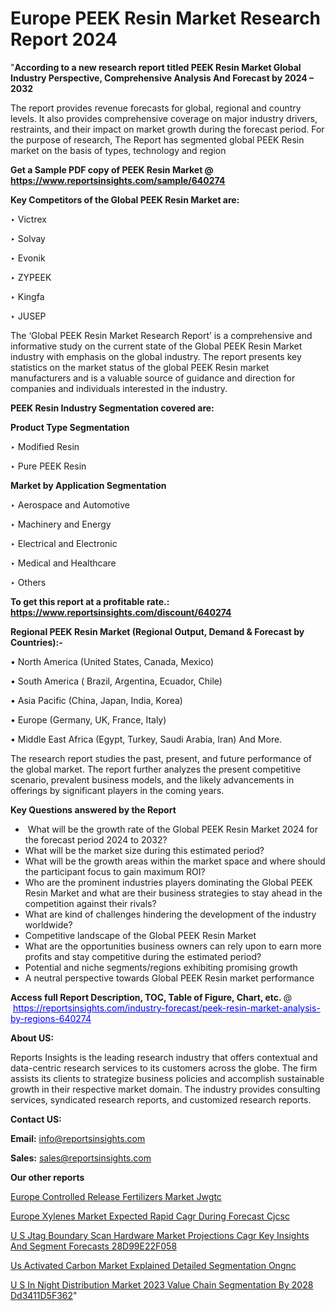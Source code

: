 # Europe PEEK Resin Market Research Report 2024

"<strong>According to a new research report titled PEEK Resin Market Global Industry Perspective, Comprehensive Analysis And Forecast by 2024 – 2032</strong>

The report provides revenue forecasts for global, regional and country levels. It also provides comprehensive coverage on major industry drivers, restraints, and their impact on market growth during the forecast period. For the purpose of research, The Report has segmented global PEEK Resin market on the basis of types, technology and region

<strong>Get a Sample PDF copy of PEEK Resin Market </strong><strong>@<a href=https://www.reportsinsights.com/sample/640274 style=color:#0000ff;> https://www.reportsinsights.com/sample/640274</a></strong></font>

<strong>Key Competitors of the Global PEEK Resin Market are:</strong>

‣ Victrex

‣ Solvay

‣ Evonik

‣ ZYPEEK

‣ Kingfa

‣ JUSEP

The ‘Global PEEK Resin Market Research Report’ is a comprehensive and informative study on the current state of the Global PEEK Resin Market industry with emphasis on the global industry. The report presents key statistics on the market status of the global PEEK Resin market manufacturers and is a valuable source of guidance and direction for companies and individuals interested in the industry.

<strong>PEEK Resin Industry Segmentation covered are:</strong>

<strong>Product Type Segmentation</strong>

‣ Modified Resin

‣ Pure PEEK Resin

<strong>Market by Application Segmentation</strong>

‣ Aerospace and Automotive

‣ Machinery and Energy

‣ Electrical and Electronic

‣ Medical and Healthcare

‣ Others

<strong>To get this report at a profitable rate.: <a href=https://www.reportsinsights.com/discount/640274 style=color:#0000ff;>https://www.reportsinsights.com/discount/640274</a></strong></font>

<strong>Regional PEEK Resin Market (Regional Output, Demand &amp; Forecast by Countries):-</strong>

• North America (United States, Canada, Mexico)

• South America ( Brazil, Argentina, Ecuador, Chile)

• Asia Pacific (China, Japan, India, Korea)

• Europe (Germany, UK, France, Italy)

• Middle East Africa (Egypt, Turkey, Saudi Arabia, Iran) And More.

The research report studies the past, present, and future performance of the global market. The report further analyzes the present competitive scenario, prevalent business models, and the likely advancements in offerings by significant players in the coming years.

<strong>Key Questions answered by the Report</strong>
<ul>
  <li> What will be the growth rate of the Global PEEK Resin Market 2024 for the forecast period 2024 to 2032?</li>
  <li>What will be the market size during this estimated period?</li>
  <li>What will be the growth areas within the market space and where should the participant focus to gain maximum ROI?</li>
  <li>Who are the prominent industries players dominating the Global PEEK Resin Market and what are their business strategies to stay ahead in the competition against their rivals?</li>
  <li>What are kind of challenges hindering the development of the industry worldwide?</li>
  <li>Competitive landscape of the Global PEEK Resin Market</li>
  <li>What are the opportunities business owners can rely upon to earn more profits and stay competitive during the estimated period?</li>
  <li>Potential and niche segments/regions exhibiting promising growth</li>
  <li>A neutral perspective towards Global PEEK Resin market performance</li>
</ul>
<strong>Access full Report Description, TOC, Table of Figure, Chart, etc. </strong>@  <a href=https://reportsinsights.com/industry-forecast/peek-resin-market-analysis-by-regions-640274 style=color:#0000ff;>https://reportsinsights.com/industry-forecast/peek-resin-market-analysis-by-regions-640274</a></font>

<strong><strong>About US</strong>:</strong>

Reports Insights is the leading research industry that offers contextual and data-centric research services to its customers across the globe. The firm assists its clients to strategize business policies and accomplish sustainable growth in their respective market domain. The industry provides consulting services, syndicated research reports, and customized research reports.

<strong>Contact US:</strong>

<p class=""""><b>Email:</b> <a href=mailto:info@reportsinsights.com>info@reportsinsights.com</a></p>
<p class=""""><b>Sales:</b> <a href=mailto:sales@reportsinsights.com>sales@reportsinsights.com</a></p>

<strong>Our other reports</strong>

<a href=https://www.linkedin.com/pulse/europe-controlled-release-fertilizers-market-jwgtc/>Europe Controlled Release Fertilizers Market Jwgtc</a>

<a href=https://www.linkedin.com/pulse/europe-xylenes-market-expected-rapid-cagr-during-forecast-cjcsc/>Europe Xylenes Market Expected Rapid Cagr During Forecast Cjcsc</a>

<a href=https://medium.com/@patelamau/u-s-jtag-boundary-scan-hardware-market-projections-cagr-key-insights-and-segment-forecasts-28d99e22f058>U S Jtag Boundary Scan Hardware Market Projections Cagr Key Insights And Segment Forecasts 28D99E22F058</a>

<a href=https://www.linkedin.com/pulse/us-activated-carbon-market-explained-detailed-segmentation-ongnc/>Us Activated Carbon Market Explained Detailed Segmentation Ongnc</a>

<a href=https://medium.com/@swatiga40/u-s-in-night-distribution-market-2023-value-chain-segmentation-by-2028-dd3411d5f362>U S In Night Distribution Market 2023 Value Chain Segmentation By 2028 Dd3411D5F362</a>"
